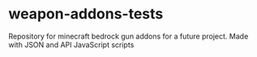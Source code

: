# weapon-addons-tests
Repository for minecraft bedrock gun addons for a future project.
Made with JSON and API JavaScript scripts
